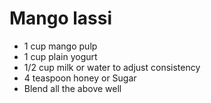 # Mango lassi
- 1 cup  mango pulp
- 1 cup plain yogurt
- 1/2 cup milk or water to adjust consistency 
- 4 teaspoon honey or Sugar
- Blend all the above well
